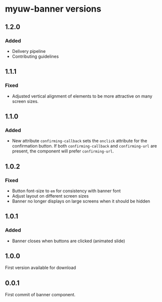 # myuw-banner versions

## 1.2.0

### Added
- Delivery pipeline
- Contributing guidelines

## 1.1.1

### Fixed
- Adjusted vertical alignment of elements to be more attractive on many screen sizes.

## 1.1.0

### Added
- New attribute `confirming-callback` sets the `onclick` attribute for the confirmation button. If both `confirming-callback` and `confirming-url` are present, the component will prefer `confirming-url`.

## 1.0.2

### Fixed
- Button font-size to `em` for consistency with banner font
- Adjust layout on different screen sizes
- Banner no longer displays on large screens when it should be hidden

## 1.0.1

### Added
- Banner closes when buttons are clicked (animated slide)

## 1.0.0

First version available for download

## 0.0.1

First commit of banner component.

